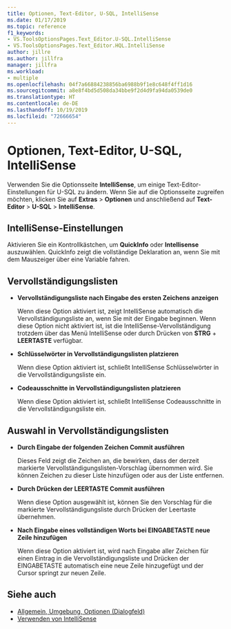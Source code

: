 ```yaml
---
title: Optionen, Text-Editor, U-SQL, IntelliSense
ms.date: 01/17/2019
ms.topic: reference
f1_keywords:
- VS.ToolsOptionsPages.Text_Editor.U-SQL.IntelliSense
- VS.ToolsOptionsPages.Text_Editor.HQL.IntelliSense
author: jillre
ms.author: jillfra
manager: jillfra
ms.workload:
- multiple
ms.openlocfilehash: 04f7a66884238856ba6988b9f1e8c648f4ff1d16
ms.sourcegitcommit: a8e8f4bd5d508da34bbe9f2d4d9fa94da0539de0
ms.translationtype: HT
ms.contentlocale: de-DE
ms.lasthandoff: 10/19/2019
ms.locfileid: "72666654"
---
```

# <a name="options-text-editor-u-sql-intellisense"></a>Optionen, Text-Editor, U-SQL, IntelliSense

Verwenden Sie die Optionsseite **IntelliSense**, um einige Text-Editor-Einstellungen für U-SQL zu ändern. Wenn Sie auf die Optionsseite zugreifen möchten, klicken Sie auf **Extras** > **Optionen** und anschließend auf **Text-Editor** > **U-SQL** > **IntelliSense**.

## <a name="intellisense-settings"></a>IntelliSense-Einstellungen

Aktivieren Sie ein Kontrollkästchen, um **QuickInfo** oder **Intellisense** auszuwählen. QuickInfo zeigt die vollständige Deklaration an, wenn Sie mit dem Mauszeiger über eine Variable fahren.

## <a name="completion-lists"></a>Vervollständigungslisten

- **Vervollständigungsliste nach Eingabe des ersten Zeichens anzeigen**

   Wenn diese Option aktiviert ist, zeigt IntelliSense automatisch die Vervollständigungsliste an, wenn Sie mit der Eingabe beginnen. Wenn diese Option nicht aktiviert ist, ist die IntelliSense-Vervollständigung trotzdem über das Menü IntelliSense oder durch Drücken von **STRG** + **LEERTASTE** verfügbar.

- **Schlüsselwörter in Vervollständigungslisten platzieren**

   Wenn diese Option aktiviert ist, schließt IntelliSense Schlüsselwörter in die Vervollständigungsliste ein.

- **Codeausschnitte in Vervollständigungslisten platzieren**

   Wenn diese Option aktiviert ist, schließt IntelliSense Codeausschnitte in die Vervollständigungsliste ein.

## <a name="selection-in-completion-list"></a>Auswahl in Vervollständigungslisten

- **Durch Eingabe der folgenden Zeichen Commit ausführen**

   Dieses Feld zeigt die Zeichen an, die bewirken, dass der derzeit markierte Vervollständigungslisten-Vorschlag übernommen wird. Sie können Zeichen zu dieser Liste hinzufügen oder aus der Liste entfernen.

- **Durch Drücken der LEERTASTE Commit ausführen**

   Wenn diese Option ausgewählt ist, können Sie den Vorschlag für die markierte Vervollständigungsliste durch Drücken der Leertaste übernehmen.

- **Nach Eingabe eines vollständigen Worts bei EINGABETASTE neue Zeile hinzufügen**

   Wenn diese Option aktiviert ist, wird nach Eingabe aller Zeichen für einen Eintrag in die Vervollständigungsliste und Drücken der EINGABETASTE automatisch eine neue Zeile hinzugefügt und der Cursor springt zur neuen Zeile.

## <a name="see-also"></a>Siehe auch

- [Allgemein, Umgebung, Optionen (Dialogfeld)](../../ide/reference/general-environment-options-dialog-box.md)
- [Verwenden von IntelliSense](../../ide/using-intellisense.md)